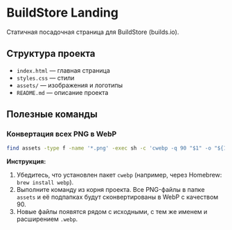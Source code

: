 # BuildStore Landing

Статичная посадочная страница для BuildStore (builds.io).

## Структура проекта

- `index.html` — главная страница
- `styles.css` — стили
- `assets/` — изображения и логотипы
- `README.md` — описание проекта

## Полезные команды

### Конвертация всех PNG в WebP

```sh
find assets -type f -name '*.png' -exec sh -c 'cwebp -q 90 "$1" -o "${1%.png}.webp"' _ {} \;
```

**Инструкция:**
1. Убедитесь, что установлен пакет `cwebp` (например, через Homebrew: `brew install webp`).
2. Выполните команду из корня проекта. Все PNG-файлы в папке `assets` и её подпапках будут сконвертированы в WebP с качеством 90.
3. Новые файлы появятся рядом с исходными, с тем же именем и расширением `.webp`.